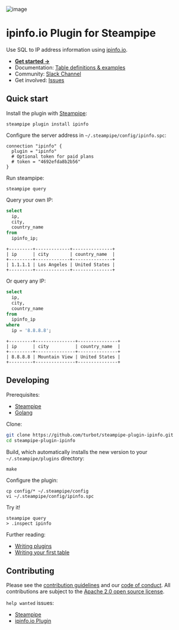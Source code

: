 ![image](https://hub.steampipe.io/images/plugins/turbot/ipinfo-social-graphic.png)

# ipinfo.io Plugin for Steampipe

Use SQL to IP address information using [ipinfo.io](https://ipinfo.io).

- **[Get started →](https://hub.steampipe.io/plugins/turbot/ipinfo)**
- Documentation: [Table definitions & examples](https://hub.steampipe.io/plugins/turbot/ipinfo/tables)
- Community: [Slack Channel](https://steampipe.io/community/join)
- Get involved: [Issues](https://github.com/turbot/steampipe-plugin-ipinfo/issues)

## Quick start

Install the plugin with [Steampipe](https://steampipe.io):

```shell
steampipe plugin install ipinfo
```

Configure the server address in `~/.steampipe/config/ipinfo.spc`:

```hcl
connection "ipinfo" {
  plugin = "ipinfo"
  # Optional token for paid plans
  # token = "4692efda8b2b56"
}
```

Run steampipe:

```shell
steampipe query
```

Query your own IP:

```sql
select
  ip,
  city,
  country_name
from
  ipinfo_ip;
```

```
+---------+-------------+---------------+
| ip      | city        | country_name  |
+---------+-------------+---------------+
| 1.1.1.1 | Los Angeles | United States |
+---------+-------------+---------------+
```

Or query any IP:

```sql
select
  ip,
  city,
  country_name
from
  ipinfo_ip
where
  ip = '8.8.8.8';
```

```
+---------+---------------+---------------+
| ip      | city          | country_name  |
+---------+---------------+---------------+
| 8.8.8.8 | Mountain View | United States |
+---------+---------------+---------------+
```

## Developing

Prerequisites:

- [Steampipe](https://steampipe.io/downloads)
- [Golang](https://golang.org/doc/install)

Clone:

```sh
git clone https://github.com/turbot/steampipe-plugin-ipinfo.git
cd steampipe-plugin-ipinfo
```

Build, which automatically installs the new version to your `~/.steampipe/plugins` directory:

```
make
```

Configure the plugin:

```
cp config/* ~/.steampipe/config
vi ~/.steampipe/config/ipinfo.spc
```

Try it!

```
steampipe query
> .inspect ipinfo
```

Further reading:

- [Writing plugins](https://steampipe.io/docs/develop/writing-plugins)
- [Writing your first table](https://steampipe.io/docs/develop/writing-your-first-table)

## Contributing

Please see the [contribution guidelines](https://github.com/turbot/steampipe/blob/main/CONTRIBUTING.md) and our [code of conduct](https://github.com/turbot/steampipe/blob/main/CODE_OF_CONDUCT.md). All contributions are subject to the [Apache 2.0 open source license](https://github.com/turbot/steampipe-plugin-ipinfo/blob/main/LICENSE).

`help wanted` issues:

- [Steampipe](https://github.com/turbot/steampipe/labels/help%20wanted)
- [ipinfo.io Plugin](https://github.com/turbot/steampipe-plugin-ipinfo/labels/help%20wanted)
